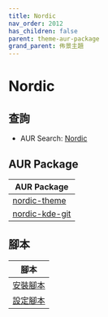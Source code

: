 ```yaml
---
title: Nordic
nav_order: 2012
has_children: false
parent: theme-aur-package
grand_parent: 佈景主題
---
```



# Nordic


## 查詢

* AUR Search: [Nordic](https://aur.archlinux.org/packages?O=0&SeB=nd&K=Nordic&outdated=&SB=m&SO=a&PP=50&submit=Go)


## AUR Package

| AUR Package |
| --- |
| [nordic-theme](https://aur.archlinux.org/packages/nordic-theme) |
| [nordic-kde-git](https://aur.archlinux.org/packages/nordic-kde-git) |


## 腳本

| 腳本 |
| --- |
| [安裝腳本](https://github.com/samwhelp/ezarcher-adjustment/tree/main/prototype/theme/nordic) |
| [設定腳本](https://github.com/samwhelp/ezarcher-adjustment/tree/main/prototype/de/kde-plasma/part/style/kde-plasma-style-nordic-darker-breeze) |
